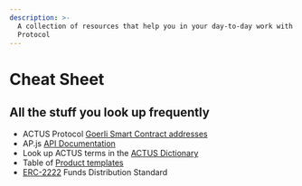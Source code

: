 ```yaml
---
description: >-
  A collection of resources that help you in your day-to-day work with ACTUS
  Protocol
---
```


# Cheat Sheet

## All the stuff you look up frequently

* ACTUS Protocol [Goerli Smart Contract addresses](https://github.com/atpar/ap-monorepo/blob/master/packages/ap-contracts/deployments.json)
* AP.js [API Documentation](https://ap-js.actus-protocol.io/)
* Look up ACTUS terms in the [ACTUS Dictionary](https://github.com/actusfrf/actus-dictionary)
* Table of [Product templates ](ap-js/available-product-templates.md#registered-products)
* [ERC-2222](https://github.com/ethereum/EIPs/issues/2222) Funds Distribution Standard



